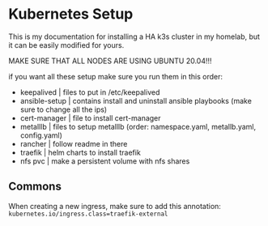# Kubernetes Setup

This is my documentation for installing a HA k3s cluster in my homelab, but it can be easily modified for yours.

MAKE SURE THAT ALL NODES ARE USING UBUNTU 20.04!!!

if you want all these setup make sure you run them in this order:

-   keepalived | files to put in /etc/keepalived
-   ansible-setup | contains install and uninstall ansible playbooks (make sure to change all the ips)
-   cert-manager | file to install cert-manager
-   metalllb | files to setup metalllb (order: namespace.yaml, metallb.yaml, config.yaml)
-   rancher | follow readme in there
-   traefik | helm charts to install traefik
-   nfs pvc | make a persistent volume with nfs shares

## Commons

When creating a new ingress, make sure to add this annotation:
`kubernetes.io/ingress.class=traefik-external`
